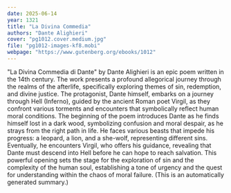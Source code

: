```yaml
---
date: 2025-06-14
year: 1321
title: "La Divina Commedia"
authors: "Dante Alighieri"
cover: "pg1012.cover.medium.jpg"
file: "pg1012-images-kf8.mobi"
webpage: "https://www.gutenberg.org/ebooks/1012"
---
```


"La Divina Commedia di Dante" by Dante Alighieri is an epic poem written in the 14th century. The work presents a profound allegorical journey through the realms of the afterlife, specifically exploring themes of sin, redemption, and divine justice. The protagonist, Dante himself, embarks on a journey through Hell (Inferno), guided by the ancient Roman poet Virgil, as they confront various torments and encounters that symbolically reflect human moral conditions. The beginning of the poem introduces Dante as he finds himself lost in a dark wood, symbolizing confusion and moral despair, as he strays from the right path in life. He faces various beasts that impede his progress: a leopard, a lion, and a she-wolf, representing different sins. Eventually, he encounters Virgil, who offers his guidance, revealing that Dante must descend into Hell before he can hope to reach salvation. This powerful opening sets the stage for the exploration of sin and the complexity of the human soul, establishing a tone of urgency and the quest for understanding within the chaos of moral failure. (This is an automatically generated summary.)